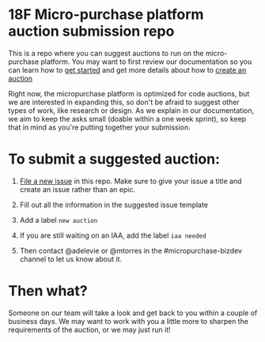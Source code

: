 # 18F Micro-purchase platform auction submission repo
This is a repo where you can suggest auctions to run on the micro-purchase platform. You may want to first review our documentation so you can learn how to [get started](https://micropurchase.18f.gov/docs/getting_started) and get more details about how to [create an auction](https://micropurchase.18f.gov/docs/getting_started)

Right now, the micropurchase platform is optimized for code auctions, but we are interested in expanding this, so don't be afraid to suggest other types of work, like research or design. As we explain in our documentation, we aim to keep the asks small (doable within a one week sprint), so keep that in mind as you're putting together your submission.

# To submit a suggested auction:

1. [File a new issue](https://github.com/18F/micropurchase-auctions/issues/new) in this repo. Make sure to give your issue a title and create an issue rather than an epic.

2. Fill out all the information in the suggested issue template

3. Add a label `new auction`

4. If you are still waiting on an IAA, add the label `iaa needed`

5. Then contact @adelevie or @mtorres in the #micropurchase-bizdev channel to let us know about it.

# Then what?
Someone on our team will take a look and get back to you within a couple of business days. We may want to work with you a little more to sharpen the requirements of the auction, or we may just run it! 
